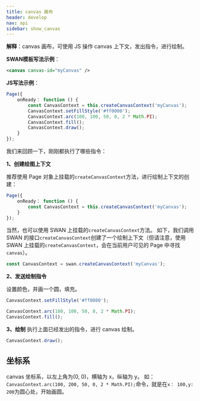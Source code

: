 ```yaml
---
title: canvas 画布
header: develop
nav: api
sidebar: show_canvas
---
```



**解释**：canvas 画布，可使用 JS 操作 canvas 上下文，发出指令，进行绘制。

**SWAN模板写法示例**：

```xml
<canvas canvas-id="myCanvas" />
```

**JS写法示例**：

```js
Page({
    onReady： function () {
        const CanvasContext = this.createCanvasContext('myCanvas');
        CanvasContext.setFillStyle('#ff0000');
        CanvasContext.arc(100, 100, 50, 0, 2 * Math.PI);
        CanvasContext.fill();
        CanvasContext.draw();
    }
});
```

我们来回顾一下，刚刚都执行了哪些指令：

**1、创建绘图上下文**

推荐使用 Page 对象上挂载的`createCanvasContext`方法，进行绘制上下文的创建：

```js
Page({
    onReady： function () {
        const CanvasContext = this.createCanvasContext('myCanvas');
	}
});

```

当然，也可以使用 SWAN 上挂载的`createCanvasContext`方法。
如下，我们调用 SWAN 的接口`createCanvasContext`创建了一个绘制上下文（但请注意，使用 SWAN 上挂载的`createCanvasContext`，会在当前用户可见的 Page 中寻找`canvas`）。

```js
const CanvasContext = swan.createCanvasContext('myCanvas');
```

**2、发送绘制指令**

设置颜色，并画一个圆，填充。

```js
CanvasContext.setFillStyle('#ff0000');

CanvasContext.arc(100, 100, 50, 0, 2 * Math.PI);
CanvasContext.fill();
```

**3、绘制**
执行上面已经发出的指令，进行 canvas 绘制。

```js
CanvasContext.draw();
```



## 坐标系


canvas 坐标系，以左上角为(0, 0)，横轴为 x，纵轴为 y。
如：`CanvasContext.arc(100, 200, 50, 0, 2 * Math.PI);`命令，就是在`x： 100,y: 200`为圆心处，开始画圆。


